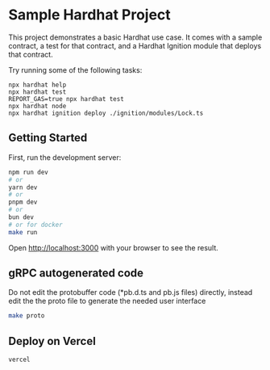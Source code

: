 # Sample Hardhat Project

This project demonstrates a basic Hardhat use case. It comes with a sample contract, a test for that contract, and a Hardhat Ignition module that deploys that contract.

Try running some of the following tasks:

```shell
npx hardhat help
npx hardhat test
REPORT_GAS=true npx hardhat test
npx hardhat node
npx hardhat ignition deploy ./ignition/modules/Lock.ts
```
## Getting Started

First, run the development server:

```bash
npm run dev
# or
yarn dev
# or
pnpm dev
# or
bun dev
# or for docker
make run
```

Open [http://localhost:3000](http://localhost:3000) with your browser to see the result.

## gRPC autogenerated code

Do not edit the protobuffer code (*pb.d.ts and pb.js files) directly, instead edit the the proto file to generate the needed user interface

```bash
make proto
```



## Deploy on Vercel

```bash
vercel
```